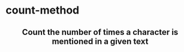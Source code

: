 # count-method
<h2 align='center'>Count the number of times a character is mentioned in a given text</h2>
